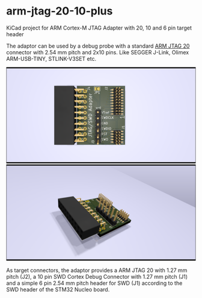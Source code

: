 # arm-jtag-20-10-plus
KiCad project for ARM Cortex-M JTAG Adapter with 20, 10 and 6 pin target header

The adaptor can be used by a debug probe with a standard [ARM JTAG 20](http://infocenter.arm.com/help/index.jsp?topic=/com.arm.doc.dui0499d/BEHEIHCE.html) connector with 2.54 mm pitch and 2x10 pins. Like SEGGER J-Link, Olimex ARM-USB-TINY, STLINK-V3SET etc.

![alt text](images/JtagArm20Adapter_top.png "Adaptor top view")
![alt text](images/JtagArm20Adapter_iso.png "Adaptor isometic view")

As target connectors, the adaptor provides a ARM JTAG 20 with 1.27 mm pitch (J2), a 10 pin SWD Cortex Debug Connector with 1.27 mm pitch (J1) and a simple 6 pin 2.54 mm pitch header for SWD (J1) according to the SWD header of the STM32 Nucleo board.